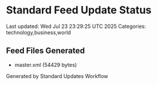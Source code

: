 # Standard Feed Update Status
Last updated: Wed Jul 23 23:29:25 UTC 2025
Categories: technology,business,world

## Feed Files Generated
- master.xml (54429 bytes)

Generated by Standard Updates Workflow
